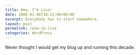 ```yaml
---
title: Wow, I’m Live!
date: 2008-01-06T18:21:00+00:00
excerpt: Everybody has to start somewhere.
layout: post
permalink: /wow-im-live
categories: WordPress
---
```

Never thought I would get my blog up and running this decade.
